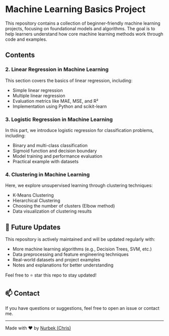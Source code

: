 # Machine Learning Basics Project

This repository contains a collection of beginner-friendly machine learning projects, focusing on foundational models and algorithms. The goal is to help learners understand how core machine learning methods work through code and examples.

## Contents

### 2. Linear Regression in Machine Learning

This section covers the basics of linear regression, including:

- Simple linear regression
- Multiple linear regression
- Evaluation metrics like MAE, MSE, and R²
- Implementation using Python and scikit-learn

### 3. Logistic Regression in Machine Learning

In this part, we introduce logistic regression for classification problems, including:

- Binary and multi-class classification
- Sigmoid function and decision boundary
- Model training and performance evaluation
- Practical example with datasets

### 4. Clustering in Machine Learning

Here, we explore unsupervised learning through clustering techniques:

- K-Means Clustering
- Hierarchical Clustering
- Choosing the number of clusters (Elbow method)
- Data visualization of clustering results

## 🔄 Future Updates

This repository is actively maintained and will be updated regularly with:

- More machine learning algorithms (e.g., Decision Trees, SVM, etc.)
- Data preprocessing and feature engineering techniques
- Real-world datasets and project examples
- Notes and explanations for better understanding

Feel free to ⭐ star this repo to stay updated!

## 📫 Contact

If you have questions or suggestions, feel free to open an issue or contact me.

---

Made with ❤️ by [Nurbek (Chris)](https://github.com/nurbek18)
